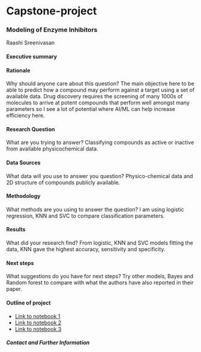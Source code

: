 # Capstone-project

### Modeling of Enzyme Inhibitors

Raashi Sreenivasan

#### Executive summary

#### Rationale
Why should anyone care about this question?
The main objective here to be able to predict how a compound may perform against a target using a set of available data. Drug discovery requires the screening of many 1000s of molecules to arrive at potent compounds that perform well amongst many parameters so I see a lot of potential where AI/ML can help increase efficiency here. 

#### Research Question
What are you trying to answer?
Classifying compounds as active or inactive from available physicochemical data. 

#### Data Sources
What data will you use to answer you question?
Physico-chemical data and 2D structure of compounds publicly available. 

#### Methodology
What methods are you using to answer the question?
I am using logistic regression, KNN and SVC to compare classification parameters. 

#### Results
What did your research find?
From logistic, KNN and SVC models fitting the data, KNN gave the highest accuracy, sensitivity and specificity. 
#### Next steps
What suggestions do you have for next steps?
Try other models, Bayes and Random forest to compare with what the authors have also reported in their paper. 

#### Outline of project

- [Link to notebook 1]()
- [Link to notebook 2]()
- [Link to notebook 3]()


##### Contact and Further Information

